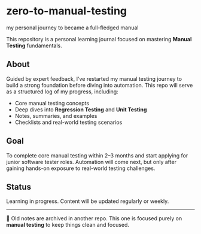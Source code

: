 # zero-to-manual-testing
my personal journey to became a full-fledged manual 

This repository is a personal learning journal focused on mastering **Manual Testing** fundamentals.

## About
Guided by expert feedback, I’ve restarted my manual testing journey to build a strong foundation before diving into automation. This repo will serve as a structured log of my progress, including:

- Core manual testing concepts
- Deep dives into **Regression Testing** and **Unit Testing**
- Notes, summaries, and examples
- Checklists and real-world testing scenarios

## Goal
To complete core manual testing within 2–3 months and start applying for junior software tester roles. Automation will come next, but only after gaining hands-on exposure to real-world testing challenges.

## Status
Learning in progress. Content will be updated regularly or weekly.

---

📁 Old notes are archived in another repo. This one is focused purely on **manual testing** to keep things clean and focused.
